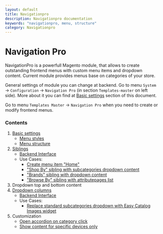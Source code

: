 ```yaml
---
layout: default
title: Navigationpro
description: Navigationpro documentation
keywords: "navigationpro, menu, structure"
category: Navigationpro
---
```


# Navigation Pro

NavigationPro is a powerfull Magento module, that allows to create outstanding
frontend menus with custom menu items and dropdown content. Current module
provides menus base on categories of your store.

General settings of module you can change at backend. Go to menu `System` ->
`Configuration` -> `Navigation Pro` (in section `Templates-master` on left
side). More about it you can find at [Basic settings](basic-settings/) section
of this document.

Go to menu `Templates Master` -> `Navigation Pro` when you need to create or
modify frontend menus.

### Contents

 1. [Basic settings](basic-settings/)
    - [Menu styles](basic-settings/#menu-styles)
    - [Menu structure](basic-settings/#menu-structure)
 2. [Siblings](siblings/)
    - [Backend Interface](siblings/#backend)
    - Use Cases:
      - [Create menu item "Home"](siblings/item-home/)
      - ["Shop By" sibling with subcategories dropdown content](siblings/shop-by-with-dropdown-content/)
      - ["Brands" sibling with dropdown content](siblings/brands-with-dropdown-content/)
      - ["Browse By" sibling with attributepages list](siblings/browse-by-with-attributepages-list/)
 3. Dropdown top and bottom content
 4. [Dropdown columns](dropdown-columns/)
    - [Backend Interface](dropdown-columns/#backend)
    - Use Cases:
      - [Replace standard subcategories dropdown with Easy Catalog Images widget](dropdown-columns/easycatalogimages-widget/)
 5. Customization
    - [Open accordion on category click](open-accordion-on-category-click/)
    - [Show content for specific devices only](show-content-for-specific-devices-only/)

